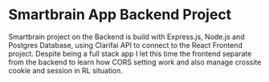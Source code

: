 # Smartbrain App Backend Project

Smartbrain project on the Backend is build with Express.js, Node.js and Postgres Database, using Clarifai API to connect to the React Frontend project.
Despite being a full stack app I let this time the frontend separate from the backend to learn how CORS setting work and also manage crossite cookie and session in RL situation. 
